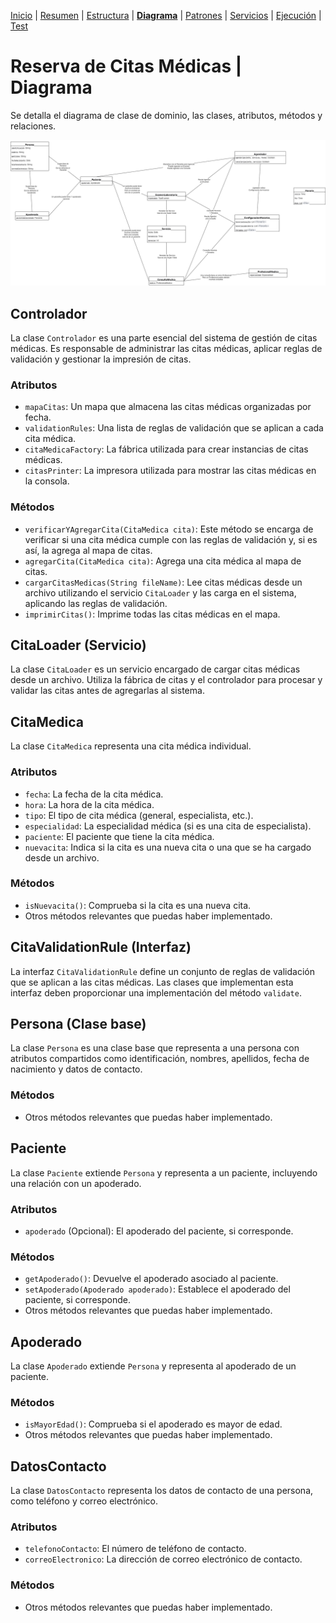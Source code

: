 [Inicio](../README.md) | 
[Resumen](Resumen.md) | 
[Estructura](Estructura.md) | 
[__Diagrama__](Diagrama.md) | 
[Patrones](Patrones.md) | 
[Servicios](Servicios.md) |
[Ejecución](Ejecucion.md) |
[Test](Test.md)

# Reserva de Citas Médicas | Diagrama

Se detalla el diagrama de clase de dominio, las clases, atributos, métodos y relaciones.

![Texto Alternativo](/doc/imgs/diagrama.png)

## Controlador

La clase `Controlador` es una parte esencial del sistema de gestión de citas médicas. Es responsable de administrar las citas médicas, aplicar reglas de validación y gestionar la impresión de citas.

### Atributos

- `mapaCitas`: Un mapa que almacena las citas médicas organizadas por fecha.
- `validationRules`: Una lista de reglas de validación que se aplican a cada cita médica.
- `citaMedicaFactory`: La fábrica utilizada para crear instancias de citas médicas.
- `citasPrinter`: La impresora utilizada para mostrar las citas médicas en la consola.

### Métodos

- `verificarYAgregarCita(CitaMedica cita)`: Este método se encarga de verificar si una cita médica cumple con las reglas de validación y, si es así, la agrega al mapa de citas.
- `agregarCita(CitaMedica cita)`: Agrega una cita médica al mapa de citas.
- `cargarCitasMedicas(String fileName)`: Lee citas médicas desde un archivo utilizando el servicio `CitaLoader` y las carga en el sistema, aplicando las reglas de validación.
- `imprimirCitas()`: Imprime todas las citas médicas en el mapa.

## CitaLoader (Servicio)

La clase `CitaLoader` es un servicio encargado de cargar citas médicas desde un archivo. Utiliza la fábrica de citas y el controlador para procesar y validar las citas antes de agregarlas al sistema.

## CitaMedica

La clase `CitaMedica` representa una cita médica individual.

### Atributos

- `fecha`: La fecha de la cita médica.
- `hora`: La hora de la cita médica.
- `tipo`: El tipo de cita médica (general, especialista, etc.).
- `especialidad`: La especialidad médica (si es una cita de especialista).
- `paciente`: El paciente que tiene la cita médica.
- `nuevacita`: Indica si la cita es una nueva cita o una que se ha cargado desde un archivo.

### Métodos

- `isNuevacita()`: Comprueba si la cita es una nueva cita.
- Otros métodos relevantes que puedas haber implementado.

## CitaValidationRule (Interfaz)

La interfaz `CitaValidationRule` define un conjunto de reglas de validación que se aplican a las citas médicas. Las clases que implementan esta interfaz deben proporcionar una implementación del método `validate`.

## Persona (Clase base)

La clase `Persona` es una clase base que representa a una persona con atributos compartidos como identificación, nombres, apellidos, fecha de nacimiento y datos de contacto.

### Métodos

- Otros métodos relevantes que puedas haber implementado.

## Paciente

La clase `Paciente` extiende `Persona` y representa a un paciente, incluyendo una relación con un apoderado.

### Atributos

- `apoderado` (Opcional): El apoderado del paciente, si corresponde.

### Métodos

- `getApoderado()`: Devuelve el apoderado asociado al paciente.
- `setApoderado(Apoderado apoderado)`: Establece el apoderado del paciente, si corresponde.
- Otros métodos relevantes que puedas haber implementado.

## Apoderado

La clase `Apoderado` extiende `Persona` y representa al apoderado de un paciente.

### Métodos

- `isMayorEdad()`: Comprueba si el apoderado es mayor de edad.
- Otros métodos relevantes que puedas haber implementado.

## DatosContacto

La clase `DatosContacto` representa los datos de contacto de una persona, como teléfono y correo electrónico.

### Atributos

- `telefonoContacto`: El número de teléfono de contacto.
- `correoElectronico`: La dirección de correo electrónico de contacto.

### Métodos

- Otros métodos relevantes que puedas haber implementado.